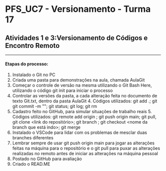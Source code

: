 # PFS_UC7 - Versionamento - Turma 17
## Atividades 1 e 3:Versionamento de Códigos e Encontro Remoto
-------------------------------------------------------------

#### Etapas do processo:
1. Instalado o Git no PC 
2. Criada uma pasta para demonstrações na aula, chamada AulaGit
3. Começar o controle de versão na mesma utilizando o Git Bash Here, utilizando o código  git init para iniciar o processo
4. Controlar as versões da pasta, a cada alteração feita no documento de texto Git.txt,  dentro da pasta AulaGit
   4. Códigos utilizados: git add .; git git commit -m ""; git status; git log; git rm <file name>
5. Cadastro feito no GitHub, para simular situações de trabalho reais
   5. Códigos utilizados: git remote add origin <link do projeto>; git push origin main;  git pull, git clone <link do repositório>; git branch <nome da branch>; git checkout <nome da branch que está indo>;  git merge <nome da branch que quer mesclar>
6. Instalado o VSCode para lidar com os problemas de mesclar duas branches diferentes
7. Lembrar sempre de usar git push origin main para jogar as alterações feitas na máquina para o repositório  e o git pull para puxar as alterações realizadas no remoto antes de iniciar as alterações na máquina pessoal
8. Postado no GitHub para avaliação
9. Criado o READ.ME
